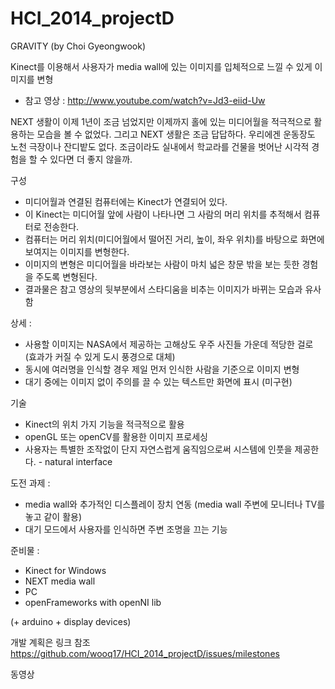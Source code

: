 HCI_2014_projectD
=================
GRAVITY (by Choi Gyeongwook)

Kinect를 이용해서 사용자가 media wall에 있는 이미지를 입체적으로 느낄 수 있게 이미지를 변형
- 참고 영상 : http://www.youtube.com/watch?v=Jd3-eiid-Uw

NEXT 생활이 이제 1년이 조금 넘었지만 이제까지 홀에 있는 미디어월을 적극적으로 활용하는 모습을 볼 수 없었다.
그리고 NEXT 생활은 조금 답답하다. 우리에겐 운동장도 노천 극장이나 잔디밭도 없다. 
조금이라도 실내에서 학교라를 건물을 벗어난 시각적 경험을 할 수 있다면 더 좋지 않을까.


   
구성
- 미디어월과 연결된 컴퓨터에는 Kinect가 연결되어 있다.
- 이 Kinect는 미디어월 앞에 사람이 나타나면 그 사람의 머리 위치를 추적해서 컴퓨터로 전송한다.
- 컴퓨터는 머리 위치(미디어월에서 떨어진 거리, 높이, 좌우 위치)를 바탕으로 화면에 보여지는 이미지를 변형한다.
- 이미지의 변형은 미디어월을 바라보는 사람이 마치 넓은 창문 밖을 보는 듯한 경험을 주도록 변형된다.
- 결과물은 참고 영상의 뒷부분에서 스타디움을 비추는 이미지가 바뀌는 모습과 유사함



상세 :
- 사용할 이미지는 NASA에서 제공하는 고해상도 우주 사진들 가운데 적당한 걸로 (효과가 커질 수 있게 도시 풍경으로 대체)
- 동시에 여러명을 인식할 경우 제일 먼저 인식한 사람을 기준으로 이미지 변형
- 대기 중에는 이미지 없이 주의를 끌 수 있는 텍스트만 화면에 표시 (미구현)
   


기술
- Kinect의 위치 가지 기능을 적극적으로 활용
- openGL 또는 openCV를 활용한 이미지 프로세싱
- 사용자는 특별한 조작없이 단지 자연스럽게 움직임으로써 시스템에 인풋을 제공한다. - natural interface



도전 과제 :   
- media wall와 추가적인 디스플레이 장치 연동 (media wall 주변에 모니터나 TV를 놓고 같이 활용)
- 대기 모드에서 사용자를 인식하면 주변 조명을 끄는 기능
   


준비물 :   
- Kinect for Windows
- NEXT media wall
- PC
- openFrameworks with openNI lib

(+ arduino + display devices)




개발 계획은 링크 참조
https://github.com/wooq17/HCI_2014_projectD/issues/milestones



동영상
